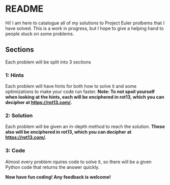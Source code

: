 # README

Hi! I am here to catalogue all of my solutions to Project Euler prolbems that I have solved. This is a work in progress, but I hope to give a helping hand to people stuck on some problems.

## Sections

Each problem will be split into 3 sections

### 1: Hints

Each problem will have hints for both how to solve it and some optimizations to make your code run faster. **Note: To not spoil yourself when looking at the hints, each will be enciphered in rot13, which you can decipher at https://rot13.com/.**

### 2: Solution

Each problem will be given an in-depth method to reach the solution. **These also will be enciphered in rot13, which you can decipher at https://rot13.com/.**

### 3: Code

Almost every problem rquires code to solve it, so there will be a given Python code that returns the answer quickly.


**Now have fun coding! Any feedback is welcome!**

